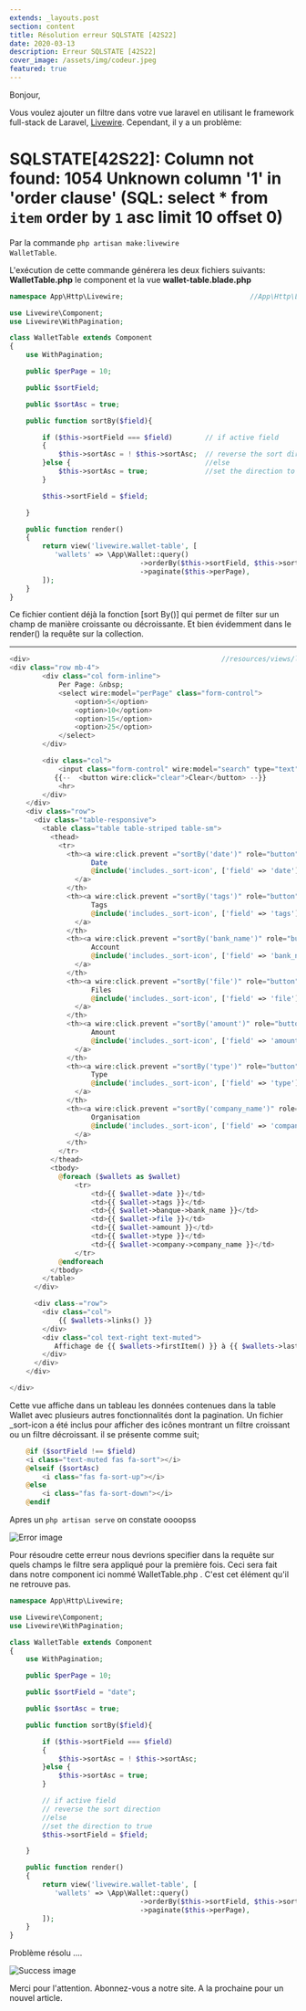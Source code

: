 ```yaml
---
extends: _layouts.post
section: content
title: Résolution erreur SQLSTATE [42S22]
date: 2020-03-13
description: Erreur SQLSTATE [42S22]
cover_image: /assets/img/codeur.jpeg
featured: true
---
```


Bonjour,

Vous voulez ajouter un filtre dans votre vue laravel en utilisant le framework full-stack de Laravel, [Livewire](https://laravel-livewire.com/).
Cependant, il y a un problème:  
# SQLSTATE[42S22]: Column not found: 1054 Unknown column '1' in 'order clause' (SQL: select * from `item` order by `1` asc limit 10 offset 0)

Par la commande <code>php artisan make:livewire WalletTable</code>.

L'exécution de cette commande générera les deux fichiers suivants: 
**WalletTable.php** le component et la vue **wallet-table.blade.php**

```php
namespace App\Http\Livewire;                               //App\Http\Livewire\WalletTable.php

use Livewire\Component;
use Livewire\WithPagination;

class WalletTable extends Component
{
    use WithPagination;

    public $perPage = 10;

    public $sortField;

    public $sortAsc = true;

    public function sortBy($field){

        if ($this->sortField === $field)        // if active field
        {
            $this->sortAsc = ! $this->sortAsc;  // reverse the sort direction
        }else {                                 //else
            $this->sortAsc = true;              //set the direction to true
        }

        $this->sortField = $field;

    }

    public function render()
    {
        return view('livewire.wallet-table', [
           'wallets' => \App\Wallet::query()
                                ->orderBy($this->sortField, $this->sortAsc ? 'asc' : 'desc')
                                ->paginate($this->perPage),
        ]);
    }
}

```
Ce fichier contient déjà la fonction [sort By()] qui permet de filter sur un champ de manière croissante ou décroissante. Et bien évidemment dans le render() la requête sur la collection.

---

```php
<div>                                               //resources/views/livewire/wallet-table.blade.php
<div class="row mb-4">
        <div class="col form-inline">
            Per Page: &nbsp;
            <select wire:model="perPage" class="form-control">
                <option>5</option>
                <option>10</option>
                <option>15</option>
                <option>25</option>
            </select>
        </div>

        <div class="col">
            <input class="form-control" wire:model="search" type="text" placeholder="Search...">
           {{--  <button wire:click="clear">Clear</button> --}}
            <hr>
        </div>
    </div>
    <div class="row">
      <div class="table-responsive">
        <table class="table table-striped table-sm">
          <thead>
            <tr>
              <th><a wire:click.prevent ="sortBy('date')" role="button" href="#"><span data-feather="calendar"></span>
                    Date
                    @include('includes._sort-icon', ['field' => 'date'])
                </a>
              </th>
              <th><a wire:click.prevent ="sortBy('tags')" role="button" href="#"><span data-feather="tag"></span>
                    Tags
                    @include('includes._sort-icon', ['field' => 'tags'])
                </a>
              </th>
              <th><a wire:click.prevent ="sortBy('bank_name')" role="button" href="#"><span data-feather="play-circle"></span>
                    Account
                    @include('includes._sort-icon', ['field' => 'bank_name'])
                </a>
              </th>
              <th><a wire:click.prevent ="sortBy('file')" role="button" href="#"><span data-feather="file"></span>
                    Files
                    @include('includes._sort-icon', ['field' => 'file'])
                </a>
              </th>
              <th><a wire:click.prevent ="sortBy('amount')" role="button" href="#"><span data-feather="hash"></span>
                    Amount
                    @include('includes._sort-icon', ['field' => 'amount'])
                </a>
              </th>
              <th><a wire:click.prevent ="sortBy('type')" role="button" href="#"><span data-feather="shield"></span>
                    Type
                    @include('includes._sort-icon', ['field' => 'type'])
                </a>
              </th>
              <th><a wire:click.prevent ="sortBy('company_name')" role="button" href="#"><span data-feather="file-minus"></span>
                    Organisation
                    @include('includes._sort-icon', ['field' => 'company_name'])
                </a>
              </th>
            </tr>
          </thead>
          <tbody>
            @foreach ($wallets as $wallet)
                <tr>
                    <td>{{ $wallet->date }}</td>
                    <td>{{ $wallet->tags }}</td>
                    <td>{{ $wallet->banque->bank_name }}</td>
                    <td>{{ $wallet->file }}</td>
                    <td>{{ $wallet->amount }}</td>
                    <td>{{ $wallet->type }}</td>
                    <td>{{ $wallet->company->company_name }}</td>
                </tr>
            @endforeach
          </tbody>
        </table>
      </div>

      <div class-="row">
        <div class="col">
            {{ $wallets->links() }}
        </div>
        <div class="col text-right text-muted">
           Affichage de {{ $wallets->firstItem() }} à {{ $wallets->lastItem() }} sur {{ $wallets->total() }} résultats
        </div>
      </div>
    </div>

</div>

```
Cette vue affiche dans un tableau les données contenues dans la table Wallet avec plusieurs autres fonctionnalités dont la pagination.
Un fichier _sort-icon a été inclus pour afficher des icônes montrant un filtre croissant ou un filtre décroissant. il se présente comme suit;

```php
    @if ($sortField !== $field)
    <i class="text-muted fas fa-sort"></i>
    @elseif ($sortAsc)
        <i class="fas fa-sort-up"></i>
    @else
        <i class="fas fa-sort-down"></i>
    @endif

```

Apres un <code>php artisan serve</code> on constate oooopss

 <img src="/assets/img/Sqlstate.png" alt="Error image">


Pour résoudre cette erreur nous devrions specifier dans la requête sur quels champs le filtre sera appliqué pour la première fois. Ceci sera fait dans notre component ici nommé WalletTable.php . C'est cet élément qu'il ne retrouve pas.


```php
namespace App\Http\Livewire;

use Livewire\Component;
use Livewire\WithPagination;

class WalletTable extends Component
{
    use WithPagination;

    public $perPage = 10;

    public $sortField = "date";

    public $sortAsc = true;

    public function sortBy($field){

        if ($this->sortField === $field)
        {
            $this->sortAsc = ! $this->sortAsc;
        }else {
            $this->sortAsc = true;
        }

        // if active field
        // reverse the sort direction
        //else
        //set the direction to true
        $this->sortField = $field;

    }

    public function render()
    {
        return view('livewire.wallet-table', [
           'wallets' => \App\Wallet::query()
                                ->orderBy($this->sortField, $this->sortAsc ? 'asc' : 'desc')
                                ->paginate($this->perPage),
        ]);
    }
}

```

Problème résolu ....

 <img src="/assets/img/success.png" alt="Success image">


Merci pour l'attention. Abonnez-vous a notre site. A la prochaine pour un nouvel article.